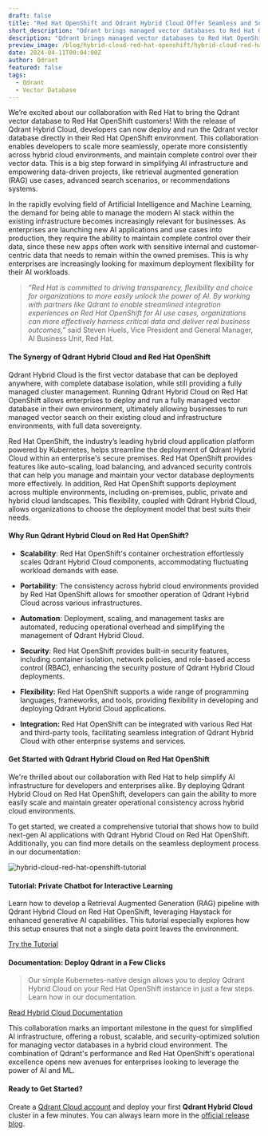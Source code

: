 ```yaml
---
draft: false
title: "Red Hat OpenShift and Qdrant Hybrid Cloud Offer Seamless and Scalable AI"
short_description: "Qdrant brings managed vector databases to Red Hat OpenShift for large-scale GenAI." 
description: "Qdrant brings managed vector databases to Red Hat OpenShift for large-scale GenAI."
preview_image: /blog/hybrid-cloud-red-hat-openshift/hybrid-cloud-red-hat-openshift.png
date: 2024-04-11T00:04:00Z
author: Qdrant
featured: false
tags:
  - Qdrant
  - Vector Database
---
```


We’re excited about our collaboration with Red Hat to bring the Qdrant vector database to Red Hat OpenShift customers! With the release of Qdrant Hybrid Cloud, developers can now deploy and run the Qdrant vector database directly in their Red Hat OpenShift environment. This collaboration enables developers to scale more seamlessly, operate more consistently across hybrid cloud environments, and maintain complete control over their vector data. This is a big step forward in simplifying AI infrastructure and empowering data-driven projects, like retrieval augmented generation (RAG) use cases, advanced search scenarios, or recommendations systems.

In the rapidly evolving field of Artificial Intelligence and Machine Learning, the demand for being able to manage the modern AI stack within the existing infrastructure becomes increasingly relevant for businesses. As enterprises are launching new AI applications and use cases into production, they require the ability to maintain complete control over their data, since these new apps often work with sensitive internal and customer-centric data that needs to remain within the owned premises. This is why enterprises are increasingly looking for maximum deployment flexibility for their AI workloads.

>*“Red Hat is committed to driving transparency, flexibility and choice for organizations to more easily unlock the power of AI. By working with partners like Qdrant to enable streamlined integration experiences on Red Hat OpenShift for AI use cases, organizations can more effectively harness critical data and deliver real business outcomes,”* said Steven Huels, Vice President and General Manager, AI Business Unit, Red Hat. 

#### The Synergy of Qdrant Hybrid Cloud and Red Hat OpenShift

Qdrant Hybrid Cloud is the first vector database that can be deployed anywhere, with complete database isolation, while still providing a fully managed cluster management. Running Qdrant Hybrid Cloud on Red Hat OpenShift allows enterprises to deploy and run a fully managed vector database in their own environment, ultimately allowing businesses to run managed vector search on their existing cloud and infrastructure environments, with full data sovereignty.

Red Hat OpenShift, the industry’s leading hybrid cloud application platform powered by Kubernetes, helps streamline the deployment of Qdrant Hybrid Cloud within an enterprise's secure premises. Red Hat OpenShift provides features like auto-scaling, load balancing, and advanced security controls that can help you manage and maintain your vector database deployments more effectively. In addition, Red Hat OpenShift supports deployment across multiple environments, including on-premises, public, private and hybrid cloud landscapes. This flexibility, coupled with Qdrant Hybrid Cloud, allows organizations to choose the deployment model that best suits their needs.

#### Why Run Qdrant Hybrid Cloud on Red Hat OpenShift?

- **Scalability**: Red Hat OpenShift's container orchestration effortlessly scales Qdrant Hybrid Cloud components, accommodating fluctuating workload demands with ease.

- **Portability**: The consistency across hybrid cloud environments provided by Red Hat OpenShift allows for smoother operation of Qdrant Hybrid Cloud across various infrastructures.

- **Automation**: Deployment, scaling, and management tasks are automated, reducing operational overhead and simplifying the management of Qdrant Hybrid Cloud.

- **Security**: Red Hat OpenShift provides built-in security features, including container isolation, network policies, and role-based access control (RBAC), enhancing the security posture of Qdrant Hybrid Cloud deployments.

- **Flexibility:** Red Hat OpenShift supports a wide range of programming languages, frameworks, and tools, providing flexibility in developing and deploying Qdrant Hybrid Cloud applications.

- **Integration:** Red Hat OpenShift can be integrated with various Red Hat and third-party tools, facilitating seamless integration of Qdrant Hybrid Cloud with other enterprise systems and services.


#### Get Started with Qdrant Hybrid Cloud on Red Hat OpenShift

We're thrilled about our collaboration with Red Hat to help simplify AI infrastructure for developers and enterprises alike. By deploying Qdrant Hybrid Cloud on Red Hat OpenShift, developers can gain the ability to more easily scale and maintain greater operational consistency across hybrid cloud environments.

To get started, we created a comprehensive tutorial that shows how to build next-gen AI applications with Qdrant Hybrid Cloud on Red Hat OpenShift. Additionally, you can find more details on the seamless deployment process in our documentation:

![hybrid-cloud-red-hat-openshift-tutorial](/blog/hybrid-cloud-red-hat-openshift/hybrid-cloud-red-hat-openshift-tutorial.png)

#### Tutorial: Private Chatbot for Interactive Learning

Learn how to develop a Retrieval Augmented Generation (RAG) pipeline with Qdrant Hybrid Cloud on Red Hat OpenShift, leveraging Haystack for enhanced generative AI capabilities. This tutorial especially explores how this setup ensures that not a single data point leaves the environment.

[Try the Tutorial](/documentation/tutorials/rag-chatbot-red-hat-openshift-haystack/)

#### Documentation: Deploy Qdrant in a Few Clicks

> Our simple Kubernetes-native design allows you to deploy Qdrant Hybrid Cloud on your Red Hat OpenShift instance in just a few steps. Learn how in our documentation.

[Read Hybrid Cloud Documentation](/documentation/hybrid-cloud/)

This collaboration marks an important milestone in the quest for simplified AI infrastructure, offering a robust, scalable, and security-optimized solution for managing vector databases in a hybrid cloud environment. The combination of Qdrant's performance and Red Hat OpenShift's operational excellence opens new avenues for enterprises looking to leverage the power of AI and ML.

#### Ready to Get Started?

Create a [Qdrant Cloud account](https://cloud.qdrant.io/login) and deploy your first **Qdrant Hybrid Cloud** cluster in a few minutes. You can always learn more in the [official release blog](/blog/hybrid-cloud/). 

